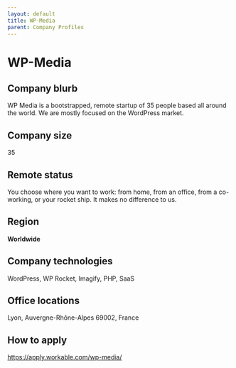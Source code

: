 ```yaml
---
layout: default
title: WP-Media
parent: Company Profiles
---
```


# WP-Media

## Company blurb

WP Media is a bootstrapped, remote startup of 35 people based all around the world. We are mostly focused on the WordPress market.

## Company size

35

## Remote status

You choose where you want to work: from home, from an office, from a co-working, or your rocket ship. It makes no difference to us.

## Region

**Worldwide**

## Company technologies

WordPress, WP Rocket, Imagify, PHP, SaaS

## Office locations

Lyon, Auvergne-Rhône-Alpes 69002, France

## How to apply

https://apply.workable.com/wp-media/

